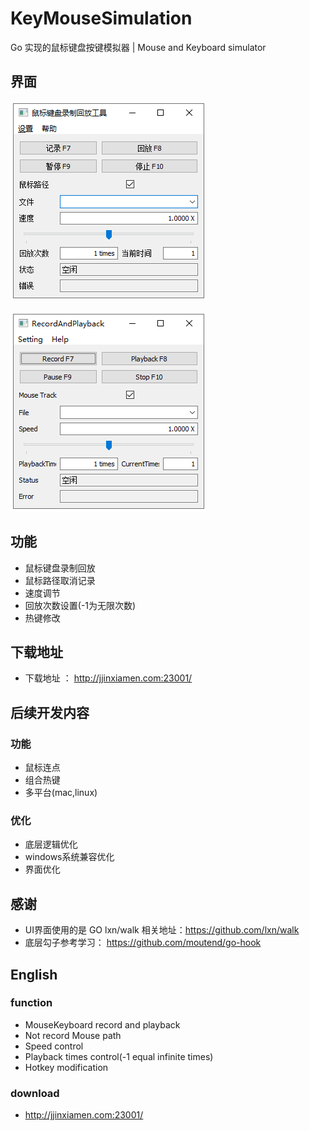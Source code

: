 # KeyMouseSimulation
Go 实现的鼠标键盘按键模拟器 |  Mouse and Keyboard simulator

## 界面
![Image](https://github.com/ljj1505204588/KeyMouseSimulation/raw/main/中文界面.png)

![Image](https://github.com/ljj1505204588/KeyMouseSimulation/raw/main/英文界面.png)

## 功能 
- 鼠标键盘录制回放
- 鼠标路径取消记录
- 速度调节
- 回放次数设置(-1为无限次数)
- 热键修改
## 下载地址

- 下载地址 ： http://jjinxiamen.com:23001/

## 后续开发内容

### 功能

- 鼠标连点
- 组合热键
- 多平台(mac,linux)

### 优化

- 底层逻辑优化
- windows系统兼容优化
- 界面优化

## 感谢

- UI界面使用的是 GO lxn/walk 相关地址：https://github.com/lxn/walk
- 底层勾子参考学习： https://github.com/moutend/go-hook 

## English

### function

- MouseKeyboard record and playback
- Not record Mouse path 
- Speed control
- Playback times control(-1 equal infinite times)
- Hotkey modification

### download 

- http://jjinxiamen.com:23001/
